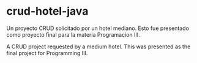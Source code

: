 # crud-hotel-java
Un proyecto CRUD solicitado por un hotel mediano.
Esto fue presentado como proyecto final para la materia Programacion III.

A CRUD project requested by a medium hotel.
This was presented as the final project for Programming III.
